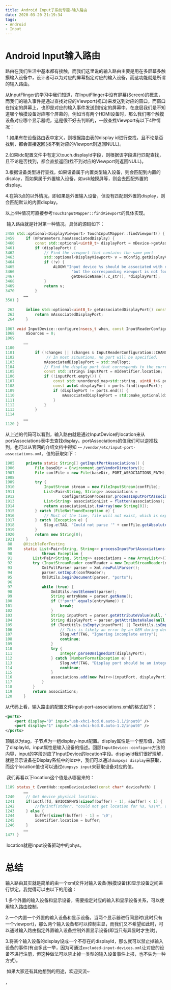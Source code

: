```yaml
---
title: Android Input子系统专题-输入路由
date: 2020-03-20 21:19:34
tags:
- Android
- Input
---
```


# Android Input输入路由

​	路由在我们生活中基本都有接触，而我们这里说的输入路由主要是用在多屏幕多触摸输入设备中，设计者可以为对应的屏幕指定对应的输入设备，而这功能就是所谓的输入路由。

​	从InputFlinger的学习中我们知道，在InputFlinger中没有屏幕(Screen)的概念，而我们的输入事件是通过查找对应的Viewport(视口)来发送到对应的窗口，而窗口在指定的屏幕上，也即是对应的输入事件发送到指定的屏幕中。在底层我们是不知道哪个触摸设备对应哪个屏幕的，例如当有两个HDMI设备时，那么我们哪个触摸设备对应哪个显示器呢，这是很不好去判断的，一般查找Viewport有以下4种情况：

​	1.如果有在设备路由表中定义，则根据路由表的display id进行查找，且不论是否找到，都会直接返回(找不到对应的Viewport则返回NULL)。

​	2.如果idc配置文件中有定义touch.displayId字段，则根据该字段进行匹配查找，且不论是否找到，都会直接返回(找不到对应的Viewport则返回NULL)。

​	3.根据设备类型进行查找，如果设备属于内置类型输入设备，则会匹配到内置的display，而如果属于外置输入设备，如usb触摸屏等，则会去匹配外置的display。

​	4.在第3点的以外情况，即如果是外置输入设备，但没有匹配到外置的display，则会匹配默认的内置display。

<!-- more -->

​	以上4种情况可直接参考`TouchInputMapper::findViewport`的具体实现。

​	输入路由就是针对第一种情况。具体的源码如下：

```c++
3458 std::optional<DisplayViewport> TouchInputMapper::findViewport() {
3459     if (mParameters.hasAssociatedDisplay) {
3460         const std::optional<uint8_t> displayPort = mDevice->getAssociatedDisplayPort();
3461         if (displayPort) {
3462             // Find the viewport that contains the same port
3463             std::optional<DisplayViewport> v = mConfig.getDisplayViewportByPort(*displayPort);
3464             if (!v) {
3465                 ALOGW("Input device %s should be associated with display on port %" PRIu8 ", "
3466                         "but the corresponding viewport is not found.",
3467                         getDeviceName().c_str(), *displayPort);
3468             }
3469             return v;
3470         }
		……
3501 }
    
 262     inline std::optional<uint8_t> getAssociatedDisplayPort() const {
 263         return mAssociatedDisplayPort;
 264     }
    
1067 void InputDevice::configure(nsecs_t when, const InputReaderConfiguration* config, uint32_t changes) {
1068     mSources = 0;
1069
		……
1100
1101         if (!changes || (changes & InputReaderConfiguration::CHANGE_DISPLAY_INFO)) {
1102              // In most situations, no port will be specified.
1103             mAssociatedDisplayPort = std::nullopt;
1104             // Find the display port that corresponds to the current input port.
1105             const std::string& inputPort = mIdentifier.location;
1106             if (!inputPort.empty()) {
1107                 const std::unordered_map<std::string, uint8_t>& ports = config->portAssociations;
1108                 const auto& displayPort = ports.find(inputPort);
1109                 if (displayPort != ports.end()) {
1110                     mAssociatedDisplayPort = std::make_optional(displayPort->second);
1111                 }
1112             }
1113         }
1114
		……
1120 }
```

​	从上述的代码可以看到，输入路由就是通过InputDevice的location来从portAssociations表中去查找display。portAssociations的值我们可以逆推找到，也可以从官网的介绍文档中得知 -- `/vendor/etc/input-port-associations.xml`，值的获取如下：

```java
1905     private static String[] getInputPortAssociations() {
1906         File baseDir = Environment.getVendorDirectory();
1907         File confFile = new File(baseDir, PORT_ASSOCIATIONS_PATH);
1908
1909         try {
1910             InputStream stream = new FileInputStream(confFile);
1911             List<Pair<String, String>> associations =
1912                     ConfigurationProcessor.processInputPortAssociations(stream);
1913             List<String> associationList = flatten(associations);
1914             return associationList.toArray(new String[0]);
1915         } catch (FileNotFoundException e) {
1916             // Most of the time, file will not exist, which is expected.
1917         } catch (Exception e) {
1918             Slog.e(TAG, "Could not parse '" + confFile.getAbsolutePath() + "'", e);
1919         }
1920         return new String[0];
1921     }
 88     @VisibleForTesting
 89     static List<Pair<String, String>> processInputPortAssociations(InputStream xml)
 90             throws Exception {
 91         List<Pair<String, String>> associations = new ArrayList<>();
 92         try (InputStreamReader confReader = new InputStreamReader(xml)) {
 93             XmlPullParser parser = Xml.newPullParser();
 94             parser.setInput(confReader);
 95             XmlUtils.beginDocument(parser, "ports");
 96
 97             while (true) {
 98                 XmlUtils.nextElement(parser);
 99                 String entryName = parser.getName();
100                 if (!"port".equals(entryName)) {
101                     break;
102                 }
103                 String inputPort = parser.getAttributeValue(null, "input");
104                 String displayPort = parser.getAttributeValue(null, "display");
105                 if (TextUtils.isEmpty(inputPort) || TextUtils.isEmpty(displayPort)) {
106                     // This is likely an error by an OEM during device configuration
107                     Slog.wtf(TAG, "Ignoring incomplete entry");
108                     continue;
109                 }
110                 try {
111                     Integer.parseUnsignedInt(displayPort);
112                 } catch (NumberFormatException e) {
113                     Slog.wtf(TAG, "Display port should be an integer");
114                     continue;
115                 }
116                 associations.add(new Pair<>(inputPort, displayPort));
117             }
118         }
119         return associations;
120     }
```

​	从代码上看，输入路由的配置文件input-port-associations.xml的格式如下：

```xml
<ports>
    <port display="0" input="usb-xhci-hcd.0.auto-1.1/input0" />
    <port display="1" input="usb-xhci-hcd.0.auto-1.2/input0" />
</ports>
```

​	顶层以<ports>为tag，子节点为一组display-input配置。display属性是一个整形值，对应了displayId，input属性是输入设备的描述。回顾`InputDevice::configure`方法的内容，input的字段对应了InputDevice的location字段。displayId我们很好理解，就是显示设备在Display系统中的idz中，我们可以通过`dumpsys display`来获取，而这个location值也可以通过`dumpsys input`来获取设备对应的值。

​	我们再看以下location这个值是从哪里来的：

```c++
1189 status_t EventHub::openDeviceLocked(const char* devicePath) {
    	……
1240     // Get device physical location.
1241     if(ioctl(fd, EVIOCGPHYS(sizeof(buffer) - 1), &buffer) < 1) {
1242         //fprintf(stderr, "could not get location for %s, %s\n", devicePath, strerror(errno));
1243     } else {
1244         buffer[sizeof(buffer) - 1] = '\0';
1245         identifier.location = buffer;
1246     }
    	……
1477 }
```

​	location就是input设备驱动中的phys。



# 总结

​	输入路由其实就是简单的由一个xml文件对输入设备(触摸设备)和显示设备之间进行绑定。我觉得可以由以下的用途：

​	1.多个外置的输入设备和显示设备，需要指定对应的输入和显示设备关系，可以使用输入路由控制。

​	2.一个内置一个外置的输入设备和显示设备。当两个显示器进行同显时(此时只有一个viewport)，那么两个输入设备都可以控制主显，而我们又不希望如此时，可以通过输入路由指定外置输入设备控制外置显示设备(即当只有异显时才生效)。

​	3.将某个输入设备的display设成一个不存在的displayId，那么就可以禁止掉输入设备的事件(有点多此一举，因为可通过`excluded-input-devices.xml`让对应的设备不进行注册，但这种做法可以禁止掉一类型的输入设备事件上报，也不失为一种方式)。

​	如果大家还有其他想到的用途，欢迎交流~

，